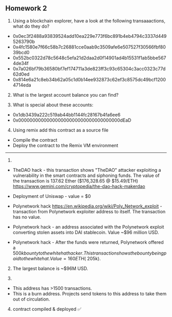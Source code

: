 ## Homework 2

1. Using a blockchain explorer, have a look at the following transaaactions, what do they do?

- 0x0ec3f2488a93839524add10ea229e773f6bc891b4eb4794c3337d4495263790b
- 0x4fc1580e7f66c58b7c26881cce0aab9c3509afe6e507527f30566fbf8039bcd0
- 0x552bc0322d78c5648c5efa21d2daa2d0f14901ad4b15531f1ab5bbe5674de34f
- 0x7a026bf79b36580bf7ef174711a3de823ff3c93c65304c3acc0323c77d62d0ed
- 0x814e6a21c8eb34b62a05c1d0b14ee932873c62ef3c8575dc49bcf12004714eda

2. What is the largest account balance you can find?

3. What is special about these accounts:

- 0x1db3439a222c519ab44bb1144fc28167b4fa6ee6
- 0x000000000000000000000000000000000000dEaD

4. Using remix add this contract as a source file

- Compile the contract
- Deploy the contract to the Remix VM environment

---

1.

- TheDAO hack - this transaction shows "TheDAO" attacker exploiting a vulnerability in the smart contracts and siphoning funds. The value of the transaction is 137.62 Ether ($176,328.65 @ $15.49/ETH) https://www.gemini.com/cryptopedia/the-dao-hack-makerdao

- Deployment of Uniswap - value = $0

- Polynetwork hack https://en.wikipedia.org/wiki/Poly_Network_exploit - transaction from Polynetwork exploiter address to itself. The transaction has no value.

- Polynetwork hack - an address associated with the Polynetwork exploit converting stolen assets into DAI stablecoin. Value ~$96 million USD.

- Polynetwork hack - After the funds were returned, Polynetwork offered a $500k bounty to the whitehat hacker. This transaction shows the bounty being paid to the whitehat. Value = 160 ETH (~$205k).

2. The largest balance is ~$96M USD.

3.

- This address has >1500 transactions.
- This is a burn address. Projects send tokens to this address to take them out of circulation.

4. contract compiled & deployed ✅
